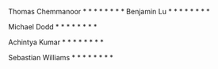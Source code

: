 Thomas Chemmanoor
* 
* 
*
*
* 
* 
*
*
Benjamin Lu
* 
* 
*
*
* 
* 
*
*

Michael Dodd
* 
* 
*
*
* 
* 
*
*

Achintya Kumar
* 
* 
*
*
* 
* 
*
*

Sebastian Williams
* 
* 
*
*
* 
* 
*
*
